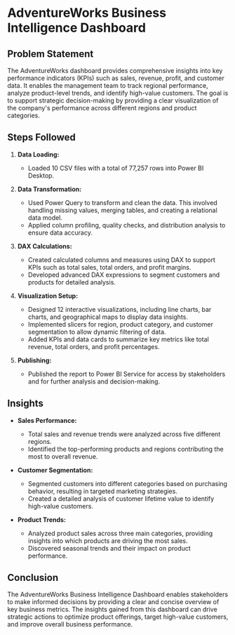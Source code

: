 # AdventureWorks Business Intelligence Dashboard

## Problem Statement

The AdventureWorks dashboard provides comprehensive insights into key performance indicators (KPIs) such as sales, revenue, profit, and customer data. It enables the management team to track regional performance, analyze product-level trends, and identify high-value customers. The goal is to support strategic decision-making by providing a clear visualization of the company's performance across different regions and product categories.

## Steps Followed

1. **Data Loading:** 
   - Loaded 10 CSV files with a total of 77,257 rows into Power BI Desktop.
   
2. **Data Transformation:**
   - Used Power Query to transform and clean the data. This involved handling missing values, merging tables, and creating a relational data model.
   - Applied column profiling, quality checks, and distribution analysis to ensure data accuracy.
   
3. **DAX Calculations:**
   - Created calculated columns and measures using DAX to support KPIs such as total sales, total orders, and profit margins.
   - Developed advanced DAX expressions to segment customers and products for detailed analysis.
   
4. **Visualization Setup:**
   - Designed 12 interactive visualizations, including line charts, bar charts, and geographical maps to display data insights.
   - Implemented slicers for region, product category, and customer segmentation to allow dynamic filtering of data.
   - Added KPIs and data cards to summarize key metrics like total revenue, total orders, and profit percentages.
   
5. **Publishing:**
   - Published the report to Power BI Service for access by stakeholders and for further analysis and decision-making.

## Insights

- **Sales Performance:**
  - Total sales and revenue trends were analyzed across five different regions.
  - Identified the top-performing products and regions contributing the most to overall revenue.
  
- **Customer Segmentation:**
  - Segmented customers into different categories based on purchasing behavior, resulting in targeted marketing strategies.
  - Created a detailed analysis of customer lifetime value to identify high-value customers.
  
- **Product Trends:**
  - Analyzed product sales across three main categories, providing insights into which products are driving the most sales.
  - Discovered seasonal trends and their impact on product performance.
  
## Conclusion

The AdventureWorks Business Intelligence Dashboard enables stakeholders to make informed decisions by providing a clear and concise overview of key business metrics. The insights gained from this dashboard can drive strategic actions to optimize product offerings, target high-value customers, and improve overall business performance.
